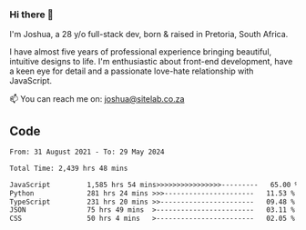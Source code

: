 ### Hi there 👋

I'm Joshua, a 28 y/o full-stack dev, born & raised in Pretoria, South Africa. 

I have almost five years of professional experience bringing beautiful, intuitive designs to life. I'm enthusiastic about front-end development, have a keen eye for detail and a passionate love-hate relationship with JavaScript.

📫 You can reach me on: joshua@sitelab.co.za

## **Code**

<!--START_SECTION:waka-->

```txt
From: 31 August 2021 - To: 29 May 2024

Total Time: 2,439 hrs 48 mins

JavaScript         1,585 hrs 54 mins>>>>>>>>>>>>>>>>---------   65.00 %
Python             281 hrs 24 mins >>>----------------------   11.53 %
TypeScript         231 hrs 20 mins >>-----------------------   09.48 %
JSON               75 hrs 49 mins  >------------------------   03.11 %
CSS                50 hrs 4 mins   >------------------------   02.05 %
```

<!--END_SECTION:waka-->
